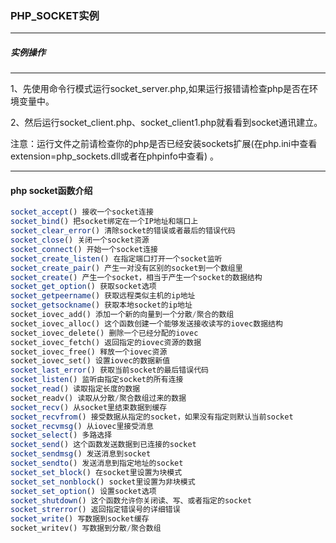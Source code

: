 ### PHP_SOCKET实例
---

##### 实例操作
---

1、先使用命令行模式运行socket_server.php,如果运行报错请检查php是否在环境变量中。

2、然后运行socket_client.php、socket_client1.php就看看到socket通讯建立。

注意：运行文件之前请检查你的php是否已经安装sockets扩展(在php.ini中查看extension=php_sockets.dll或者在phpinfo中查看) 。

---

#### php socket函数介绍
```php
socket_accept() 接收一个socket连接
socket_bind() 把socket绑定在一个IP地址和端口上
socket_clear_error() 清除socket的错误或者最后的错误代码
socket_close() 关闭一个socket资源
socket_connect() 开始一个socket连接
socket_create_listen() 在指定端口打开一个socket监听
socket_create_pair() 产生一对没有区别的socket到一个数组里
socket_create() 产生一个socket，相当于产生一个socket的数据结构
socket_get_option() 获取socket选项
socket_getpeername() 获取远程类似主机的ip地址
socket_getsockname() 获取本地socket的ip地址
socket_iovec_add() 添加一个新的向量到一个分散/聚合的数组
socket_iovec_alloc() 这个函数创建一个能够发送接收读写的iovec数据结构
socket_iovec_delete() 删除一个已经分配的iovec
socket_iovec_fetch() 返回指定的iovec资源的数据
socket_iovec_free() 释放一个iovec资源
socket_iovec_set() 设置iovec的数据新值
socket_last_error() 获取当前socket的最后错误代码
socket_listen() 监听由指定socket的所有连接
socket_read() 读取指定长度的数据
socket_readv() 读取从分散/聚合数组过来的数据
socket_recv() 从socket里结束数据到缓存
socket_recvfrom() 接受数据从指定的socket，如果没有指定则默认当前socket
socket_recvmsg() 从iovec里接受消息
socket_select() 多路选择
socket_send() 这个函数发送数据到已连接的socket
socket_sendmsg() 发送消息到socket
socket_sendto() 发送消息到指定地址的socket
socket_set_block() 在socket里设置为块模式
socket_set_nonblock() socket里设置为非块模式
socket_set_option() 设置socket选项
socket_shutdown() 这个函数允许你关闭读、写、或者指定的socket
socket_strerror() 返回指定错误号的详细错误
socket_write() 写数据到socket缓存
socket_writev() 写数据到分散/聚合数组
```
